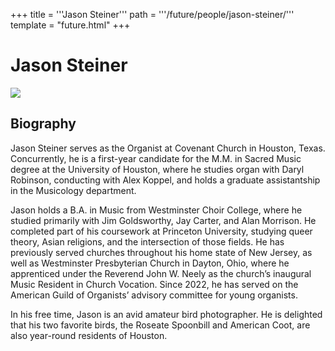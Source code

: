 +++
title = '''Jason Steiner'''
path = '''/future/people/jason-steiner/'''
template = "future.html"
+++

<h1>Jason Steiner</h1>

<img src="https://custom.cvent.com/C3A4539B19F74ABCB6FCE437F6BC0A74/files/event/910aaf2914d44586a56fbd0b3b2c31c0/a9447595ae3c47bbb56c2f7ca36cc221.jpg">
<h2>Biography</h2>
<p>Jason Steiner serves as the Organist at Covenant Church in Houston, Texas. Concurrently, he is a first-year candidate for the M.M. in Sacred Music degree at the University of Houston, where he studies organ with Daryl Robinson, conducting with Alex Koppel, and holds a graduate assistantship in the Musicology department. 
 
Jason holds a B.A. in Music from Westminster Choir College, where he studied primarily with Jim Goldsworthy, Jay Carter, and Alan Morrison. He completed part of his coursework at Princeton University, studying queer theory, Asian religions, and the intersection of those fields. He has previously served churches throughout his home state of New Jersey, as well as Westminster Presbyterian Church in Dayton, Ohio, where he apprenticed under the Reverend John W. Neely as the church’s inaugural Music Resident in Church Vocation. Since 2022, he has served on the American Guild of Organists’ advisory committee for young organists.

In his free time, Jason is an avid amateur bird photographer. He is delighted that his two favorite birds, the Roseate Spoonbill and American Coot, are also year-round residents of Houston.</p>

